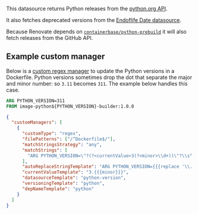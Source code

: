This datasource returns Python releases from the [python.org API](https://www.python.org/api/v2/downloads/release/).

It also fetches deprecated versions from the [Endoflife Date datasource](../endoflife-date/index.md).

Because Renovate depends on [`containerbase/python-prebuild`](https://github.com/containerbase/python-prebuild/releases) it will also fetch releases from the GitHub API.

## Example custom manager

Below is a [custom regex manager](../../manager/regex/index.md) to update the Python versions in a Dockerfile.
Python versions sometimes drop the dot that separate the major and minor number: so `3.11` becomes `311`.
The example below handles this case.

```dockerfile
ARG PYTHON_VERSION=311
FROM image-python${PYTHON_VERSION}-builder:1.0.0
```

```json
{
  "customManagers": [
    {
      "customType": "regex",
      "filePatterns": ["/^Dockerfile$/"],
      "matchStringsStrategy": "any",
      "matchStrings": [
        "ARG PYTHON_VERSION=\"?(?<currentValue>3(?<minor>\\d+))\"?\\s"
      ],
      "autoReplaceStringTemplate": "ARG PYTHON_VERSION={{{replace '\\.' '' newValue}}}\n",
      "currentValueTemplate": "3.{{{minor}}}",
      "datasourceTemplate": "python-version",
      "versioningTemplate": "python",
      "depNameTemplate": "python"
    }
  ]
}
```
